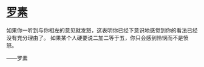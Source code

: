 # [罗素](https://github.com/miss-shiyi/miss-shiyi/issues/79)

如果你一听到与你相左的意见就发怒，这表明你已经下意识地感觉到你的看法已经没有充分理由了。
如果某个人硬要说二加二等于五，你只会感到怜悯而不是愤怒。

——罗素